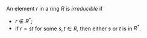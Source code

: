 An element $r$ in a ring $R$ is *irreducible* if

- $r \notin R^*$;
- if $r=st$ for some $s, t \in R$, then either $s$ or $t$ is in $R^*$.
